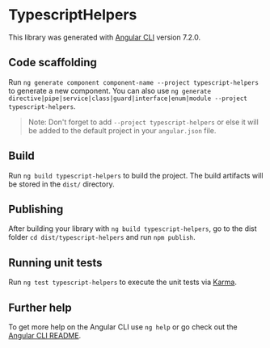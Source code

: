 # TypescriptHelpers

This library was generated with [Angular CLI](https://github.com/angular/angular-cli) version 7.2.0.

## Code scaffolding

Run `ng generate component component-name --project typescript-helpers` to generate a new component. You can also use `ng generate directive|pipe|service|class|guard|interface|enum|module --project typescript-helpers`.
> Note: Don't forget to add `--project typescript-helpers` or else it will be added to the default project in your `angular.json` file. 

## Build

Run `ng build typescript-helpers` to build the project. The build artifacts will be stored in the `dist/` directory.

## Publishing

After building your library with `ng build typescript-helpers`, go to the dist folder `cd dist/typescript-helpers` and run `npm publish`.

## Running unit tests

Run `ng test typescript-helpers` to execute the unit tests via [Karma](https://karma-runner.github.io).

## Further help

To get more help on the Angular CLI use `ng help` or go check out the [Angular CLI README](https://github.com/angular/angular-cli/blob/master/README.md).
